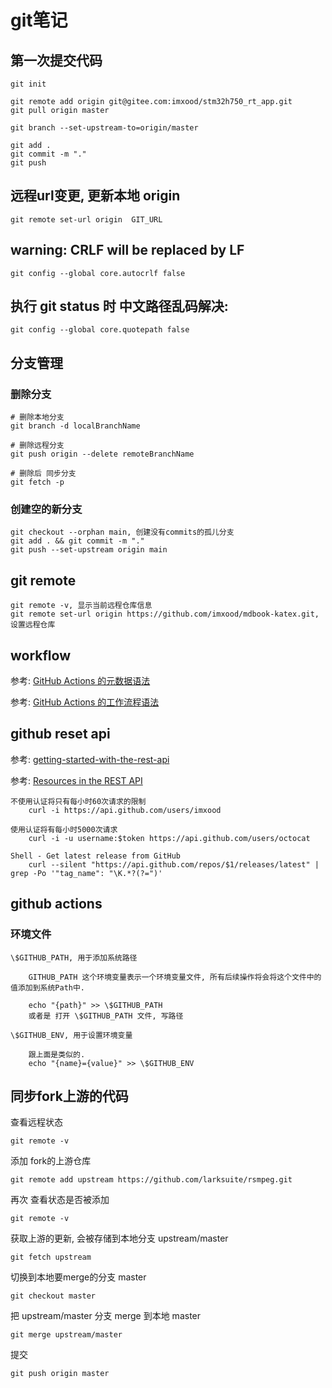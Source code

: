 # git笔记

## 第一次提交代码

    git init

    git remote add origin git@gitee.com:imxood/stm32h750_rt_app.git
    git pull origin master

    git branch --set-upstream-to=origin/master

    git add .
    git commit -m "."
    git push

## 远程url变更, 更新本地 origin

    git remote set-url origin  GIT_URL


## warning: CRLF will be replaced by LF

    git config --global core.autocrlf false


## 执行 git status 时 中文路径乱码解决:

    git config --global core.quotepath false

## 分支管理

### 删除分支

    # 删除本地分支
    git branch -d localBranchName

    # 删除远程分支
    git push origin --delete remoteBranchName

    # 删除后 同步分支
    git fetch -p

### 创建空的新分支

    git checkout --orphan main, 创建没有commits的孤儿分支
    git add . && git commit -m "."
    git push --set-upstream origin main

## git remote

    git remote -v, 显示当前远程仓库信息
    git remote set-url origin https://github.com/imxood/mdbook-katex.git, 设置远程仓库


## workflow

参考: [GitHub Actions 的元数据语法](https://docs.github.com/cn/actions/creating-actions/metadata-syntax-for-github-actions)

参考: [GitHub Actions 的工作流程语法](https://docs.github.com/cn/actions/reference/workflow-syntax-for-github-actions)


## github reset api

参考: [getting-started-with-the-rest-api](https://docs.github.com/cn/rest/guides/getting-started-with-the-rest-api)

参考: [Resources in the REST API](https://docs.github.com/en/rest/overview/resources-in-the-rest-api)

    不使用认证将只有每小时60次请求的限制
        curl -i https://api.github.com/users/imxood

    使用认证将有每小时5000次请求
        curl -i -u username:$token https://api.github.com/users/octocat

    Shell - Get latest release from GitHub
        curl --silent "https://api.github.com/repos/$1/releases/latest" | grep -Po '"tag_name": "\K.*?(?=")'

## github actions

### 环境文件

    \$GITHUB_PATH, 用于添加系统路径

        GITHUB_PATH 这个环境变量表示一个环境变量文件, 所有后续操作将会将这个文件中的值添加到系统Path中.

        echo "{path}" >> \$GITHUB_PATH
        或者是 打开 \$GITHUB_PATH 文件, 写路径

    \$GITHUB_ENV, 用于设置环境变量

        跟上面是类似的.
        echo "{name}={value}" >> \$GITHUB_ENV

## 同步fork上游的代码

查看远程状态

	git remote -v

添加 fork的上游仓库

	git remote add upstream https://github.com/larksuite/rsmpeg.git
	
再次 查看状态是否被添加

	git remote -v
	
获取上游的更新, 会被存储到本地分支 upstream/master
	
	git fetch upstream
	
切换到本地要merge的分支 master
	
	git checkout master
	
把 upstream/master 分支 merge 到本地 master
	
	git merge upstream/master
	
提交

	git push origin master
